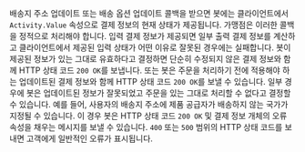 배송지 주소 업데이트 또는 배송 옵션 업데이트 콜백을 받으면 봇에는 클라이언트에서 `Activity.Value` 속성으로 결제 정보의 현재 상태가 제공됩니다.
가맹점은 이러한 콜백을 정적으로 처리해야 합니다. 입력 결제 정보가 제공되면 일부 출력 결제 정보를 계산하고 클라이언트에서 제공된 입력 상태가 어떤 이유로 잘못된 경우에는 실패합니다. 봇이 제공된 정보가 있는 그대로 유효하다고 결정하면 단순히 수정되지 않은 결제 정보와 함께 HTTP 상태 코드 `200 OK`를 보냅니다. 또는 봇은 주문을 처리하기 전에 적용해야 하는 업데이트된 결제 정보와 함께 HTTP 상태 코드 `200 OK`를 보낼 수 있습니다. 일부 경우에 봇은 업데이트된 정보가 잘못되었고 주문을 있는 그대로 처리할 수 없다고 결정할 수 있습니다. 예를 들어, 사용자의 배송지 주소에 제품 공급자가 배송하지 않는 국가가 지정될 수 있습니다. 이 경우 봇은 HTTP 상태 코드 `200 OK` 및 결제 정보 개체의 오류 속성을 채우는 메시지를 보낼 수 있습니다. `400` 또는 `500` 범위의 HTTP 상태 코드를 보내면 고객에게 일반적인 오류가 표시됩니다.
